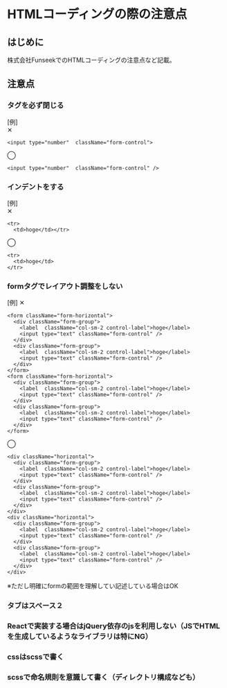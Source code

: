 # HTMLコーディングの際の注意点

## はじめに
株式会社FunseekでのHTMLコーディングの注意点など記載。

## 注意点
### タグを必ず閉じる

[例]  
✕
```
<input type="number"  className="form-control">
```
◯
```
<input type="number"  className="form-control" />
```

### インデントをする

[例]  
✕
```
<tr>
  <td>hoge</td></tr>
```
◯
```
<tr>
  <td>hoge</td>
</tr>
```

### formタグでレイアウト調整をしない
[例]
✕
```
<form className="form-horizontal">
  <div className="form-group">
    <label  className="col-sm-2 control-label">hoge</label>
    <input type="text" className="form-control" />
  </div>
  <div className="form-group">
    <label  className="col-sm-2 control-label">hoge</label>
    <input type="text" className="form-control" />
  </div>
</form>
<form className="form-horizontal">
  <div className="form-group">
    <label  className="col-sm-2 control-label">hoge</label>
    <input type="text" className="form-control" />
  </div>
  <div className="form-group">
    <label  className="col-sm-2 control-label">hoge</label>
    <input type="text" className="form-control" />
  </div>
</form>
```
◯
```
<div className="horizontal">
  <div className="form-group">
    <label  className="col-sm-2 control-label">hoge</label>
    <input type="text" className="form-control" />
  </div>
  <div className="form-group">
    <label  className="col-sm-2 control-label">hoge</label>
    <input type="text" className="form-control" />
  </div>
</div>
<div className="horizontal">
  <div className="form-group">
    <label  className="col-sm-2 control-label">hoge</label>
    <input type="text" className="form-control" />
  </div>
  <div className="form-group">
    <label  className="col-sm-2 control-label">hoge</label>
    <input type="text" className="form-control" />
  </div>
</div>
```
※ただし明確にformの範囲を理解してい記述している場合はOK

### タブはスペース２
### Reactで実装する場合はjQuery依存のjsを利用しない（JSでHTMLを生成しているようなライブラリは特にNG）
### cssはscssで書く
### scssで命名規則を意識して書く（ディレクトリ構成なども）

